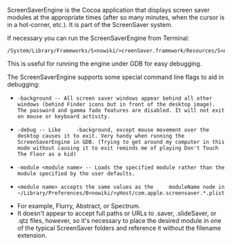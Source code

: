 ScreenSaverEngine is the Cocoa application that displays screen saver modules at the appropriate times (after so many minutes, when the cursor is in a hot-corner, etc.). It is part of the ScreenSaver system.

If necessary you can run the ScreenSaverEngine from Terminal:

    /System/Library/Frameworks/S<nowiki/>creenSaver.framework/Resources/S<nowiki/>creenSaverEngine.app/Contents/M<nowiki/>acOS/S<nowiki/>creenSaverEngine

This is useful for running the engine under GDB for easy debugging.

The ScreenSaverEngine supports some special command line flags to aid in debugging:


*     -background -- All screen saver windows appear behind all other windows (behind Finder icons but in front of the desktop image). The password and gamma fade features are disabled. It will not exit on mouse or keyboard activity.
*     -debug -- Like     -background, except mouse movement over the desktop causes it to exit. Very handy when running the ScreenSaverEngine in GDB. (Trying to get around my computer in this mode without causing it to exit reminds me of playing Don't Touch The Floor as a kid)
*     -module <module name> -- Loads the specified module rather than the module specified by the user defaults.

*     <module name> accepts the same values as the     moduleName node in     ~/Library/Preferences/B<nowiki/>yHost/com.apple.screensaver.*.plist
* For example,     Flurry,     Abstract, or     Spectrum.
* It doesn't appear to accept full paths or URLs to     .saver,     .slideSaver, or     .qtz files, however, so it's necessary to place the desired module in one of the typical ScreenSaver folders and reference it without the filename extension.
